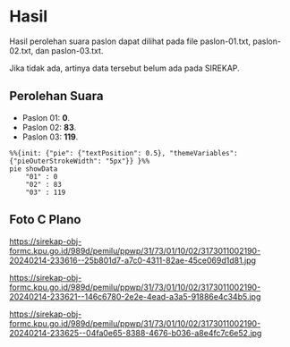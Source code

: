 # Hasil

Hasil perolehan suara paslon dapat dilihat pada file paslon-01.txt, paslon-02.txt, dan paslon-03.txt.

Jika tidak ada, artinya data tersebut belum ada pada SIREKAP.

## Perolehan Suara

 * Paslon 01: **0**.
 * Paslon 02: **83**.
 * Paslon 03: **119**.

```mermaid
%%{init: {"pie": {"textPosition": 0.5}, "themeVariables": {"pieOuterStrokeWidth": "5px"}} }%%
pie showData
    "01" : 0
    "02" : 83
    "03" : 119
```
## Foto C Plano

https://sirekap-obj-formc.kpu.go.id/989d/pemilu/ppwp/31/73/01/10/02/3173011002190-20240214-233616--25b801d7-a7c0-4311-82ae-45ce069d1d81.jpg

https://sirekap-obj-formc.kpu.go.id/989d/pemilu/ppwp/31/73/01/10/02/3173011002190-20240214-233621--146c6780-2e2e-4ead-a3a5-91886e4c34b5.jpg

https://sirekap-obj-formc.kpu.go.id/989d/pemilu/ppwp/31/73/01/10/02/3173011002190-20240214-233625--04fa0e65-8388-4676-b036-a8e4fc7c6e52.jpg
